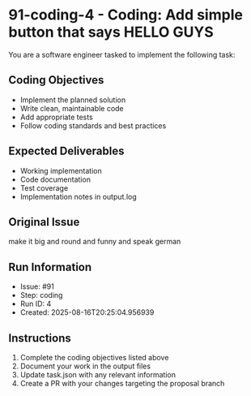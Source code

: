 # 91-coding-4 - Coding: Add simple button that says HELLO GUYS

You are a software engineer tasked to implement the following task:

## Coding Objectives
- Implement the planned solution
- Write clean, maintainable code
- Add appropriate tests
- Follow coding standards and best practices

## Expected Deliverables
- Working implementation
- Code documentation
- Test coverage
- Implementation notes in output.log

## Original Issue

make it big and round and funny and speak german

## Run Information
- Issue: #91
- Step: coding
- Run ID: 4
- Created: 2025-08-16T20:25:04.956939

## Instructions
1. Complete the coding objectives listed above
2. Document your work in the output files
3. Update task.json with any relevant information
4. Create a PR with your changes targeting the proposal branch

